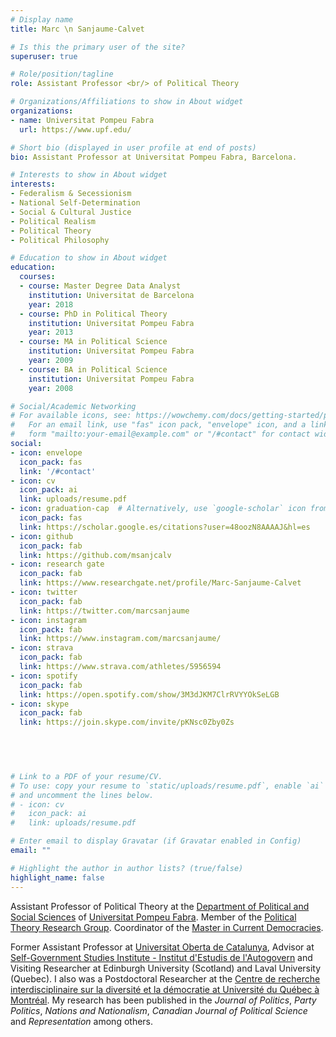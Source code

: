 ```yaml
---
# Display name
title: Marc \n Sanjaume-Calvet  

# Is this the primary user of the site?
superuser: true

# Role/position/tagline
role: Assistant Professor <br/> of Political Theory

# Organizations/Affiliations to show in About widget
organizations:
- name: Universitat Pompeu Fabra
  url: https://www.upf.edu/

# Short bio (displayed in user profile at end of posts)
bio: Assistant Professor at Universitat Pompeu Fabra, Barcelona.

# Interests to show in About widget
interests:
- Federalism & Secessionism
- National Self-Determination
- Social & Cultural Justice
- Political Realism
- Political Theory
- Political Philosophy

# Education to show in About widget
education:
  courses:
  - course: Master Degree Data Analyst
    institution: Universitat de Barcelona
    year: 2018
  - course: PhD in Political Theory
    institution: Universitat Pompeu Fabra
    year: 2013
  - course: MA in Political Science
    institution: Universitat Pompeu Fabra
    year: 2009
  - course: BA in Political Science
    institution: Universitat Pompeu Fabra
    year: 2008

# Social/Academic Networking
# For available icons, see: https://wowchemy.com/docs/getting-started/page-builder/#icons
#   For an email link, use "fas" icon pack, "envelope" icon, and a link in the
#   form "mailto:your-email@example.com" or "/#contact" for contact widget.
social:
- icon: envelope
  icon_pack: fas
  link: '/#contact'
- icon: cv
  icon_pack: ai
  link: uploads/resume.pdf
- icon: graduation-cap  # Alternatively, use `google-scholar` icon from `ai` icon pack
  icon_pack: fas
  link: https://scholar.google.es/citations?user=48oozN8AAAAJ&hl=es
- icon: github
  icon_pack: fab
  link: https://github.com/msanjcalv
- icon: research gate
  icon_pack: fab
  link: https://www.researchgate.net/profile/Marc-Sanjaume-Calvet
- icon: twitter
  icon_pack: fab
  link: https://twitter.com/marcsanjaume
- icon: instagram
  icon_pack: fab
  link: https://www.instagram.com/marcsanjaume/
- icon: strava
  icon_pack: fab
  link: https://www.strava.com/athletes/5956594
- icon: spotify
  icon_pack: fab
  link: https://open.spotify.com/show/3M3dJKM7ClrRVYYOkSeLGB
- icon: skype
  icon_pack: fab
  link: https://join.skype.com/invite/pKNsc0Zby0Zs
  
  



# Link to a PDF of your resume/CV.
# To use: copy your resume to `static/uploads/resume.pdf`, enable `ai` icons in `params.toml`, 
# and uncomment the lines below.
# - icon: cv
#   icon_pack: ai
#   link: uploads/resume.pdf

# Enter email to display Gravatar (if Gravatar enabled in Config)
email: ""

# Highlight the author in author lists? (true/false)
highlight_name: false
---
```



Assistant Professor of Political Theory at the [Department of Political and Social Sciences](https://www.upf.edu/web/politiques) of [Universitat Pompeu Fabra](https://www.upf.edu). Member of the [Political Theory Research Group](https://www.upf.edu/web/grtp). Coordinator of the [Master in Current Democracies](https://www.upf.edu/web/masters/master-en-democracies-actuals-nacionalisme-federalisme-i-multiculturalitat). 

Former Assistant Professor at [Universitat Oberta de Catalunya](https://www.uoc.edu), Advisor at [Self-Government Studies Institute - Institut d'Estudis de l'Autogovern](https://presidencia.gencat.cat/ca/ambits_d_actuacio/desenvolupament_autogovern/institut-destudis-autogovern/) and Visiting Researcher at Edinburgh University (Scotland) and Laval University (Quebec). I also was a Postdoctoral Researcher at the [Centre de recherche interdisciplinaire sur la diversité et la démocratie at Université du Québec à Montréal](https://cridaq.uqam.ca/). My research has been published in the *Journal of Politics*, *Party Politics*, *Nations and Nationalism*, *Canadian Journal of Political Science* and *Representation* among others.  


